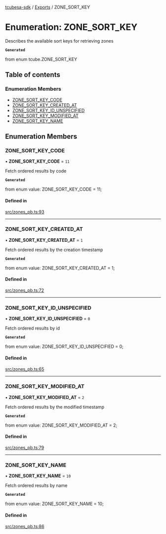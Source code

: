 [tcubesa-sdk](../README.md) / [Exports](../modules.md) / ZONE\_SORT\_KEY

# Enumeration: ZONE\_SORT\_KEY

Describes the available sort keys for retrieving zones

**`Generated`**

from enum tcube.ZONE_SORT_KEY

## Table of contents

### Enumeration Members

- [ZONE\_SORT\_KEY\_CODE](ZONE_SORT_KEY.md#zone_sort_key_code)
- [ZONE\_SORT\_KEY\_CREATED\_AT](ZONE_SORT_KEY.md#zone_sort_key_created_at)
- [ZONE\_SORT\_KEY\_ID\_UNSPECIFIED](ZONE_SORT_KEY.md#zone_sort_key_id_unspecified)
- [ZONE\_SORT\_KEY\_MODIFIED\_AT](ZONE_SORT_KEY.md#zone_sort_key_modified_at)
- [ZONE\_SORT\_KEY\_NAME](ZONE_SORT_KEY.md#zone_sort_key_name)

## Enumeration Members

### ZONE\_SORT\_KEY\_CODE

• **ZONE\_SORT\_KEY\_CODE** = ``11``

Fetch ordered results by code

**`Generated`**

from enum value: ZONE_SORT_KEY_CODE = 11;

#### Defined in

[src/zones_pb.ts:93](https://github.com/TCUBEAI-TECHNOLOGIES-PRIVATE-LIMITED/ts-sdk/blob/b410bb1/src/zones_pb.ts#L93)

___

### ZONE\_SORT\_KEY\_CREATED\_AT

• **ZONE\_SORT\_KEY\_CREATED\_AT** = ``1``

Fetch ordered results by the creation timestamp

**`Generated`**

from enum value: ZONE_SORT_KEY_CREATED_AT = 1;

#### Defined in

[src/zones_pb.ts:72](https://github.com/TCUBEAI-TECHNOLOGIES-PRIVATE-LIMITED/ts-sdk/blob/b410bb1/src/zones_pb.ts#L72)

___

### ZONE\_SORT\_KEY\_ID\_UNSPECIFIED

• **ZONE\_SORT\_KEY\_ID\_UNSPECIFIED** = ``0``

Fetch ordered results by id

**`Generated`**

from enum value: ZONE_SORT_KEY_ID_UNSPECIFIED = 0;

#### Defined in

[src/zones_pb.ts:65](https://github.com/TCUBEAI-TECHNOLOGIES-PRIVATE-LIMITED/ts-sdk/blob/b410bb1/src/zones_pb.ts#L65)

___

### ZONE\_SORT\_KEY\_MODIFIED\_AT

• **ZONE\_SORT\_KEY\_MODIFIED\_AT** = ``2``

Fetch ordered results by the modified timestamp

**`Generated`**

from enum value: ZONE_SORT_KEY_MODIFIED_AT = 2;

#### Defined in

[src/zones_pb.ts:79](https://github.com/TCUBEAI-TECHNOLOGIES-PRIVATE-LIMITED/ts-sdk/blob/b410bb1/src/zones_pb.ts#L79)

___

### ZONE\_SORT\_KEY\_NAME

• **ZONE\_SORT\_KEY\_NAME** = ``10``

Fetch ordered results by name

**`Generated`**

from enum value: ZONE_SORT_KEY_NAME = 10;

#### Defined in

[src/zones_pb.ts:86](https://github.com/TCUBEAI-TECHNOLOGIES-PRIVATE-LIMITED/ts-sdk/blob/b410bb1/src/zones_pb.ts#L86)
